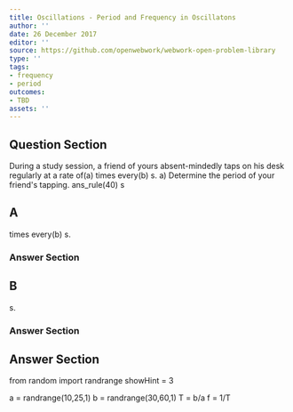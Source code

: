 ```yaml
---
title: Oscillations - Period and Frequency in Oscillatons
author: ''
date: 26 December 2017
editor: ''
source: https://github.com/openwebwork/webwork-open-problem-library
type: ''
tags:
- frequency
- period
outcomes:
- TBD
assets: ''
---
```


## Question Section 

During a study session, a friend of yours absent-mindedly taps on his desk regularly at a rate of(a) times every(b) s.
a) Determine the period of your friend's tapping.
ans_rule(40) s

## A
times every(b) s.
### Answer Section
## B
s.
### Answer Section


## Answer Section

from random import randrange
showHint = 3

a = randrange(10,25,1)
b = randrange(30,60,1)
T = b/a
f = 1/T